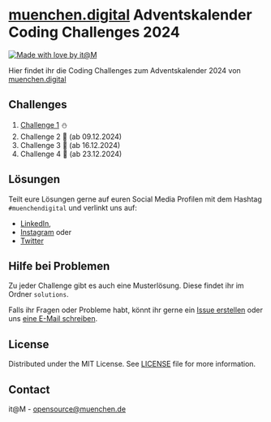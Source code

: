<!-- add Project Logo, if existing -->

# [muenchen.digital](https://muenchen.digital) Adventskalender Coding Challenges 2024

[![Made with love by it@M][made-with-love-shield]][itm-opensource]
<!-- feel free to add more shields, style 'for-the-badge' -> see https://shields.io/badges -->

Hier findet ihr die Coding Challenges zum Adventskalender 2024 von [muenchen.digital](https://muenchen.digital)

## Challenges

1. [Challenge 1](challenges/challenge1.ipynb) ⛄ 
2. Challenge 2 🎄 (ab 09.12.2024) 
3. Challenge 3 🎅 (ab 16.12.2024) 
4. Challenge 4 🎁 (ab 23.12.2024) 

## Lösungen

Teilt eure Lösungen gerne auf euren Social Media Profilen mit dem Hashtag `#muenchendigital` und verlinkt uns auf:

- [LinkedIn](https://www.linkedin.com/showcase/muenchen-digital/),
- [Instagram](https://www.instagram.com/muenchen.digital/) oder
- [Twitter](https://twitter.com/MuenchenDigital) 

## Hilfe bei Problemen

Zu jeder Challenge gibt es auch eine Musterlösung. 
Diese findet ihr im Ordner `solutions`.

Falls ihr Fragen oder Probleme habt, könnt ihr gerne ein [Issue erstellen](https://github.com/it-at-m/advent-coding-challenges-24/issues/new) oder uns [eine E-Mail schreiben](mailto:itm.kicc@muenchen.de).

## License

Distributed under the MIT License. See [LICENSE](LICENSE) file for more information.


## Contact

it@M - opensource@muenchen.de

<!-- project shields / links -->
[made-with-love-shield]: https://img.shields.io/badge/made%20with%20%E2%9D%A4%20by-it%40M-yellow?style=for-the-badge
[itm-opensource]: https://opensource.muenchen.de/
